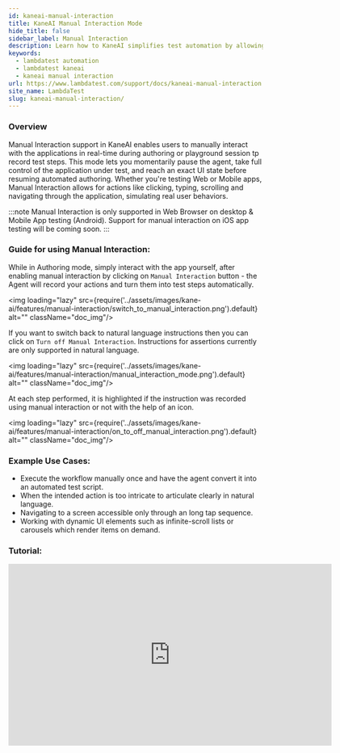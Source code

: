 ```yaml
---
id: kaneai-manual-interaction
title: KaneAI Manual Interaction Mode 
hide_title: false
sidebar_label: Manual Interaction
description: Learn how to KaneAI simplifies test automation by allowing manual interaction to create prompts in natural language, analyzing test steps, generating code in various languages. 
keywords:
  - lambdatest automation
  - lambdatest kaneai
  - kaneai manual interaction
url: https://www.lambdatest.com/support/docs/kaneai-manual-interaction
site_name: LambdaTest
slug: kaneai-manual-interaction/
---
```


<script type="application/ld+json"
      dangerouslySetInnerHTML={{ __html: JSON.stringify({
       "@context": "https://schema.org",
        "@type": "BreadcrumbList",
        "itemListElement": [{
          "@type": "ListItem",
          "position": 1,
          "name": "Home",
          "item": "https://www.lambdatest.com"
        },{
          "@type": "ListItem",
          "position": 2,
          "name": "Support",
          "item": "https://www.lambdatest.com/support/docs/"
        },{
          "@type": "ListItem",
          "position": 3,
          "name": "KaneAI Manual Interaction Mode",
          "item": "https://www.lambdatest.com/support/docs/kaneai-manual-interaction/"
        }]
      })
    }}
></script>
### Overview
Manual Interaction support in KaneAI enables users to manually interact with the applications in real-time during authoring or playground session tp record test steps. This mode lets you momentarily pause the agent, take full control of the application under test, and reach an exact UI state before resuming automated authoring. Whether you're testing Web or Mobile apps, Manual Interaction allows for actions like clicking, typing, scrolling and navigating through the application, simulating real user behaviors.

:::note
Manual Interaction is only supported in Web Browser on desktop & Mobile App testing (Android). Support for manual interaction on iOS app testing will be coming soon. 
:::

### Guide for using Manual Interaction:

While in Authoring mode, simply interact with the app yourself, after enabling manual interaction by clicking on `Manual Interaction` button - the Agent will record your actions and turn them into test steps automatically.

<img loading="lazy" src={require('../assets/images/kane-ai/features/manual-interaction/switch_to_manual_interaction.png').default} alt="" className="doc_img"/>

If you want to switch back to natural language instructions then you can click on `Turn off Manual Interaction`. Instructions for assertions currently are only supported in natural language.

<img loading="lazy" src={require('../assets/images/kane-ai/features/manual-interaction/manual_interaction_mode.png').default} alt="" className="doc_img"/>

At each step performed, it is highlighted if the instruction was recorded using manual interaction or not with the help of an icon.

<img loading="lazy" src={require('../assets/images/kane-ai/features/manual-interaction/on_to_off_manual_interaction.png').default} alt="" className="doc_img"/>

### Example Use Cases:
 
- Execute the workflow manually once and have the agent convert it into an automated test script.
- When the intended action is too intricate to articulate clearly in natural language.
- Navigating to a screen accessible only through an long tap sequence.
- Working with dynamic UI elements such as infinite-scroll lists or carousels which render items on demand.

### Tutorial:  

<iframe src="https://app.trupeer.ai/embed?slug=vrSqRvouk" width="640" height="360" frameborder="0" allowfullscreen="true" className="KaneIframe"></iframe>
